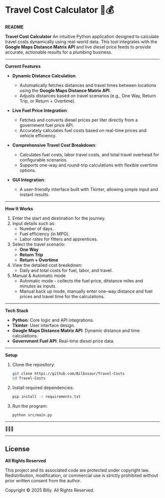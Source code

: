 # Travel Cost Calculator 🚗💰

**README**

**Travel Cost Calculator**
An intuitive Python application designed to calculate travel costs dynamically using real-world data. This tool integrates with the **Google Maps Distance Matrix API** and live diesel price feeds to provide accurate, actionable results for a plumbing business.

---

**Current Features**
- **Dynamic Distance Calculation**:
   - Automatically fetches distances and travel times between locations using the **Google Maps Distance Matrix API**.
   - Adjusts distances based on travel scenarios (e.g., One Way, Return Trip, or Return + Overtime).

- **Live Fuel Price Integration**:
   - Fetches and converts diesel prices per liter directly from a government fuel price API.
   - Accurately calculates fuel costs based on real-time prices and vehicle efficiency.

- **Comprehensive Travel Cost Breakdown**:
   - Calculates fuel costs, labor travel costs, and total travel overhead for configurable scenarios.
   - Supports one-way and round-trip calculations with flexible overtime options.

- **GUI Integration**:
   - A user-friendly interface built with Tkinter, allowing simple input and instant results.

---

**How It Works**
1. Enter the start and destination for the journey.
2. Input details such as:
   - Number of days.
   - Fuel efficiency (in MPG).
   - Labor rates for fitters and apprentices.
3. Select the travel scenario:
   - **One Way**
   - **Return Trip**
   - **Return + Overtime**
4. View the detailed cost breakdown:
   - Daily and total costs for fuel, labor, and travel.
5. Manual & Automatic mode 
   - Automatic mode - collects the fuel price, ditstance miles and minutes as inputs.
   - Manual back up mode, manually enter one-way distance and fuel prices and travel time for the calculations.

---

**Tech Stack**
- **Python**: Core logic and API integrations.
- **Tkinter**: User interface design.
- **Google Maps Distance Matrix API**: Dynamic distance and time calculations.
- **Government Fuel API**: Real-time diesel price data.

---

**Setup**
1. Clone the repository:
   ```bash
   git clone https://github.com/Bilbusaur/Travel-Costs
   cd Travel-Costs
   ```
2. Install required dependencies:
   ```bash
   pip install -r requirements.txt
   ```
3. Run the program:
   ```bash
   python src/main.py
   ```

---

🐒🔥✨

---
## License

**All Rights Reserved**

This project and its associated code are protected under copyright law. Redistribution, modification, or commercial use is strictly prohibited without prior written consent from the author.

Copyright © 2025 Billy. All Rights Reserved.


